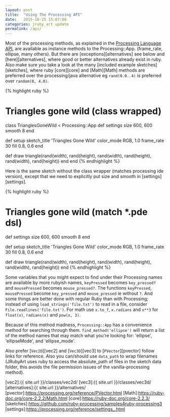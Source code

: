 ```yaml
---
layout: post
title:  "Using The Processing API"
date:   2015-10-25 15:07:00
categories: jruby_art update
permalink: /api/
---
```

Most of the processing methods, as explained in the [Processing Language API][api], are available as instance methods to the Processing::App. (frame_rate, ellipse, many others).  But there are [exceptions][alternatives] see below and [here][alternatives], where good or better alternatives already exist in ruby. Also make sure you take a look at the many [included example sketches][sketches], where ruby [core][core] and [Math][Math] methods are preferred over the processing/java alternative eg `rand(0.0..4)` is preferred over `random(0, 4.0)`.

{% highlight ruby %}

# Triangles gone wild (class wrapped)
class TrianglesGoneWild < Processing::App
  def settings
    size 600, 600
    smooth 8
  end
  
  def setup
    sketch_title 'Triangles Gone Wild'
    color_mode RGB, 1.0
    frame_rate 30
    fill 0.8, 0.6
  end
  
  def draw
    triangle(rand(width), rand(height), rand(width), rand(height), rand(width), rand(height))
  end
end
{% endhighlight %}

Here is the same sketch without the class wrapper (matches processing ide version), except that we need to explicitly put size and smooth in [settings][settings].

{% highlight ruby %}

# Triangles gone wild (match *.pde dsl)
def settings
  size 600, 600
  smooth 8
end

def setup
  sketch_title 'Triangles Gone Wild'
  color_mode RGB, 1.0
  frame_rate 30
  fill 0.8, 0.6
end

def draw
  triangle(rand(width), rand(height), rand(width), rand(height), rand(width), rand(height))
end
{% endhighlight %}

Some variables that you might expect to find under their Processing names are available by more rubyish names, `keyPressed` becomes `key_pressed?` and `mousePressed` becomes `mouse_pressed?`. The functions `keyPressed`, `mousePressed` become `key_pressed` and `mouse_pressed` ie without `?`. And some things are better done with regular Ruby than with Processing; instead of using `load_strings('file.txt')` to read in a file, consider `File.readlines('file.txt')`. For math use `x.to_f`, `x.radians` and `x**3` for `float(x)`, `radians(x)` and `pow(x, 3)`.

Because of this method madness, `Processing::App` has a convenience method for searching through them. `find_method('ellipse')` will return a list of the method names that may match what you're looking for: 'ellipse', 'ellipseMode', and 'ellipse_mode'.

Also prefer [`Vec2D`][vec2] and [`Vec3D`][vec3] to [`PVector`][pvector] follow links for reference. Also you can/should use `data_path` to wrap filenames (JRubyArt uses ruby to access the absolute_path of files in the sketch data folder, this avoids the file permission issues of the vanilla-processing method).

[api]:https://processing.org/reference/index.html
[vec2]:{{ site.url }}/classes/vec2d/
[vec3]:{{ site.url }}/classes/vec3d/
[alternatives]:{{ site.url }}/alternatives/
[pvector]:https://processing.org/reference/PVector.html
[Math]:https://ruby-doc.org/core-2.2.2/Math.html
[core]:https://ruby-doc.org/core-2.2.3/
[sketches]:https://github.com/ruby-processing/samples4ruby-processing3
[settings]:https://processing.org/reference/settings_.html